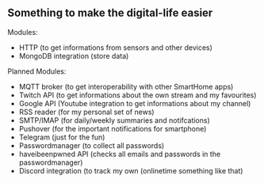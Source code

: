 ## Something to make the digital-life easier

Modules:
- HTTP (to get informations from sensors and other devices)
- MongoDB integration (store data)


Planned Modules:
- MQTT broker (to get interoperability with other SmartHome apps)
- Twitch API (to get informations about the own stream and my favourites)
- Google API (Youtube integration to get informations about my channel)
- RSS reader (for my personal set of news)
- SMTP/IMAP (for daily/weekly summaries and notifcations)
- Pushover (for the important notifications for smartphone)
- Telegram (just for the fun)
- Passwordmanager (to collect all passwords)
- haveibeenpwned API (checks all emails and passwords in the passwordmanager)
- Discord integration (to track my own (onlinetime something like that)
